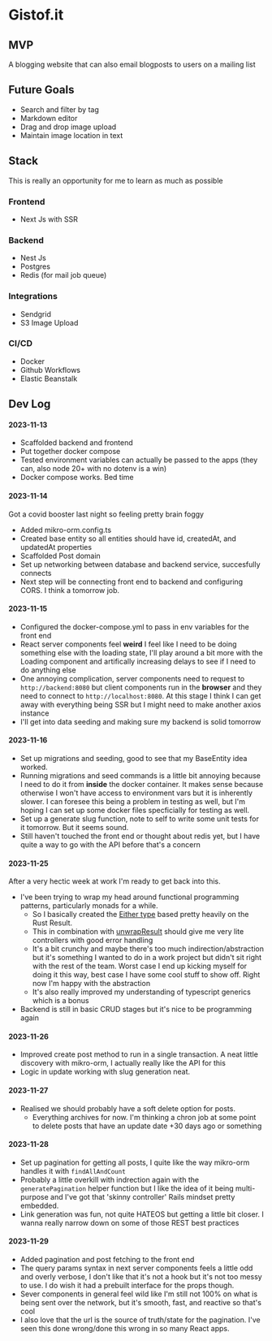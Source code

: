 # Gistof.it

## MVP

A blogging website that can also email blogposts to users on a mailing list

## Future Goals

- Search and filter by tag
- Markdown editor
- Drag and drop image upload
- Maintain image location in text

## Stack

This is really an opportunity for me to learn as much as possible

### Frontend

- Next Js with SSR

### Backend

- Nest Js
- Postgres
- Redis (for mail job queue)

### Integrations

- Sendgrid
- S3 Image Upload

### CI/CD

- Docker
- Github Workflows
- Elastic Beanstalk

## Dev Log

#### 2023-11-13

- Scaffolded backend and frontend
- Put together docker compose
- Tested environment variables can actually be passed to the apps (they can, also node 20+ with no dotenv is a win)
- Docker compose works. Bed time

#### 2023-11-14

Got a covid booster last night so feeling pretty brain foggy

- Added mikro-orm.config.ts
- Created base entity so all entities should have id, createdAt, and updatedAt properties
- Scaffolded Post domain
- Set up networking between database and backend service, succesfully connects
- Next step will be connecting front end to backend and configuring CORS. I think a tomorrow job.

#### 2023-11-15

- Configured the docker-compose.yml to pass in env variables for the front end
- React server components feel **weird** I feel like I need to be doing something else with the loading state, I'll play around a bit more with the Loading component and artifically increasing delays to see if I need to do anything else
- One annoying complication, server components need to request to `http://backend:8080` but client components run in the **browser** and they need to connect to `http://localhost:8080`. At this stage I think I can get away with everything being SSR but I might need to make another axios instance
- I'll get into data seeding and making sure my backend is solid tomorrow

#### 2023-11-16

- Set up migrations and seeding, good to see that my BaseEntity idea worked.
- Running migrations and seed commands is a little bit annoying because I need to do it from **inside** the docker container. It makes sense because otherwise I won't have access to environment vars but it is inherently slower. I can foresee this being a problem in testing as well, but I'm hoping I can set up some docker files specficially for testing as well.
- Set up a generate slug function, note to self to write some unit tests for it tomorrow. But it seems sound.
- Still haven't touched the front end or thought about redis yet, but I have quite a way to go with the API before that's a concern

#### 2023-11-25

After a very hectic week at work I'm ready to get back into this.

- I've been trying to wrap my head around functional programming patterns, particularly monads for a while.
  - So I basically created the [Either type](./backend/src//shared/either.ts) based pretty heavily on the Rust Result.
  - This in combination with [unwrapResult](./backend/src/shared/unwrap-result.ts) should give me very lite controllers with good error handling
  - It's a bit crunchy and maybe there's too much indirection/abstraction but it's something I wanted to do in a work project but didn't sit right with the rest of the team. Worst case I end up kicking myself for doing it this way, best case I have some cool stuff to show off. Right now I'm happy with the abstraction
  - It's also really improved my understanding of typescript generics which is a bonus
- Backend is still in basic CRUD stages but it's nice to be programming again

#### 2023-11-26

- Improved create post method to run in a single transaction. A neat little discovery with mikro-orm, I actually really like the API for this
- Logic in update working with slug generation neat.

#### 2023-11-27

- Realised we should probably have a soft delete option for posts.
  - Everything archives for now. I'm thinking a chron job at some point to delete posts that have an update date +30 days ago or something

#### 2023-11-28

- Set up pagination for getting all posts, I quite like the way mikro-orm handles it with `findAllAndCount`
- Probably a little overkill with indrection again with the `generatePagination` helper function but I like the idea of it being multi-purpose and I've got that 'skinny controller' Rails mindset pretty embedded.
- Link generation was fun, not quite HATEOS but getting a little bit closer. I wanna really narrow down on some of those REST best practices

#### 2023-11-29

- Added pagination and post fetching to the front end
- The query params syntax in next server components feels a little odd and overly verbose, I don't like that it's not a hook but it's not too messy to use. I do wish it had a prebuilt interface for the props though.
- Sever components in general feel wild like I'm still not 100% on what is being sent over the network, but it's smooth, fast, and reactive so that's cool
- I also love that the url is the source of truth/state for the pagination. I've seen this done wrong/done this wrong in so many React apps.
